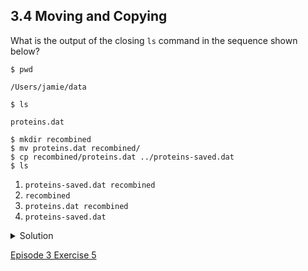 ## 3.4 Moving and Copying

What is the output of the closing `ls` command in the sequence shown below?

 ~~~
 $ pwd
 ~~~

 ~~~
 /Users/jamie/data
 ~~~

 ~~~
 $ ls
 ~~~

 ~~~
 proteins.dat
 ~~~

 ~~~
 $ mkdir recombined
 $ mv proteins.dat recombined/
 $ cp recombined/proteins.dat ../proteins-saved.dat
 $ ls
~~~



 1.   `proteins-saved.dat recombined`
 2.   `recombined`
 3.   `proteins.dat recombined`
 4.   `proteins-saved.dat`

<details>
<summary>Solution
</summary>
 2. 
 <br>
Starting in the `<code>/Users/jamie/data</code>` directory<br/>
<code>$ mkdir recombined</code> ----> create new folder<br/>
<code>$ mv proteins.dat recombined/</code> -----> move proteins.dat to the new folder<br/>
<code>$ cp recombined/proteins.dat ../proteins-saved.dat</code> -----> copies this file to the parent directory of our current location

</details>

[Episode 3 Exercise 5](episode3_ex5.md)
